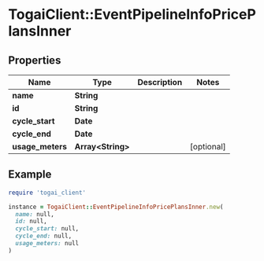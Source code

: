 # TogaiClient::EventPipelineInfoPricePlansInner

## Properties

| Name | Type | Description | Notes |
| ---- | ---- | ----------- | ----- |
| **name** | **String** |  |  |
| **id** | **String** |  |  |
| **cycle_start** | **Date** |  |  |
| **cycle_end** | **Date** |  |  |
| **usage_meters** | **Array&lt;String&gt;** |  | [optional] |

## Example

```ruby
require 'togai_client'

instance = TogaiClient::EventPipelineInfoPricePlansInner.new(
  name: null,
  id: null,
  cycle_start: null,
  cycle_end: null,
  usage_meters: null
)
```

